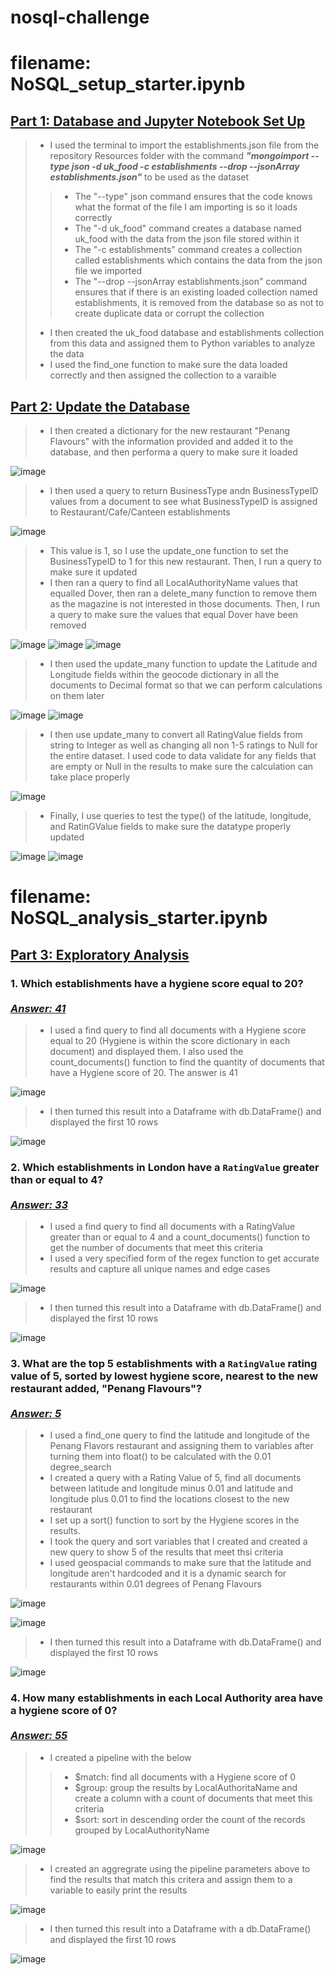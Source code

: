 # nosql-challenge
# filename: NoSQL_setup_starter.ipynb
## <ins>Part 1: Database and Jupyter Notebook Set Up</ins></br>
> - I used the terminal to import the establishments.json file from the repository Resources folder with the command ***"mongoimport --type json -d uk_food -c establishments --drop --jsonArray establishments.json"*** to be used as the dataset<br>
> > - The "--type" json command ensures that the code knows what the format of the file I am importing is so it loads correctly<br>
> > - The "-d uk_food" command creates a database named uk_food with the data from the json file stored within it<br>
> > - The "-c establishments" command creates a collection called establishments which contains the data from the json file we imported<br>
> > - The "--drop --jsonArray establishments.json" command ensures that if there is an existing loaded collection named establishments, it is removed from the database so as not to create duplicate data or corrupt the collection<br>
> - I then created the uk_food database and establishments collection from this data and assigned them to Python variables to analyze the data
> - I used the find_one function to make sure the data loaded correctly and then assigned the collection to a varaible<br>

## <ins>Part 2: Update the Database</ins>
> - I then created a dictionary for the new restaurant "Penang Flavours" with the information provided and added it to the database, and then performa a query to make sure it loaded

  ![image](https://github.com/user-attachments/assets/b32e6402-a508-492d-a765-e4bb72143af4)

> - I then used a query to return BusinessType andn BusinessTypeID values from a document to see what BusinessTypeID is assigned to Restaurant/Cafe/Canteen establishments

  ![image](https://github.com/user-attachments/assets/cc07ca6d-7b8f-4e85-8e0c-6b7c92b8465f)

> - This value is 1, so I use the update_one function to set the BusinessTypeID to 1 for this new restaurant.  Then, I run a query to make sure it updated
> - I then ran a query to find all LocalAuthorityName values that equalled Dover, then ran a delete_many function to remove them as the magazine is not interested in those documents.  Then, I run a query to make sure the values that equal Dover have been removed

  ![image](https://github.com/user-attachments/assets/5d1adf71-e1a0-4689-97b8-e0500dacb854)
  ![image](https://github.com/user-attachments/assets/6488344a-ebb8-450f-8f5d-116d9441c0c3)
  ![image](https://github.com/user-attachments/assets/e1851ad2-4e31-40b1-a42d-1073fec0b2b9)

> - I then used the update_many function to update the Latitude and Longitude fields within the geocode dictionary in all the documents to Decimal format so that we can perform calculations on them later

  ![image](https://github.com/user-attachments/assets/f7030f68-cd26-48d5-b876-32e2a195b5d9)
  ![image](https://github.com/user-attachments/assets/8bbbb322-14d5-4456-9ed1-19f9b2cc0ac7)
  
> - I then use update_many to convert all RatingValue fields from string to Integer as well as changing all non 1-5 ratings to Null for the entire dataset.  I used code to data validate for any fields that are empty or Null in the results to make sure the calculation can take place properly

  ![image](https://github.com/user-attachments/assets/a2ec6b42-ee13-400f-8785-6e2f72e2f928)


> - Finally, I use queries to test the type() of the latitude, longitude, and RatinGValue fields to make sure the datatype properly updated

  ![image](https://github.com/user-attachments/assets/12665398-8c14-4200-b302-3c7570545de3)
  ![image](https://github.com/user-attachments/assets/ab9b4095-8436-4a82-96da-4d3789a908fd)

# filename: NoSQL_analysis_starter.ipynb

## <ins>Part 3: Exploratory Analysis</ins>
### 1. Which establishments have a hygiene score equal to 20?</br></br><ins><strong>***Answer: 41***</ins></strong>
> - I used a find query to find all documents with a Hygiene score equal to 20 (Hygiene is within the score dictionary in each document) and displayed them.  I also used the count_documents() function to find the quantity of documents that have a Hygiene score of 20.  The answer is 41

  ![image](https://github.com/user-attachments/assets/54562155-0791-4864-8167-0f882e53cc4a)

> - I then turned this result into a Dataframe with db.DataFrame() and displayed the first 10 rows

  ![image](https://github.com/user-attachments/assets/de3039c6-7e53-4e3a-9e35-d419f57e7cbd)

### 2. Which establishments in London have a `RatingValue` greater than or equal to 4?</br></br> <ins><strong>*Answer: 33*</ins></strong>
> - I used a find query to find all documents with a RatingValue greater than or equal to 4 and a count_documents() function to get the number of documents that meet this criteria
> - I used a very specified form of the regex function to get accurate results and capture all unique names and edge cases

  ![image](https://github.com/user-attachments/assets/3e90de0a-aaaf-46f9-8301-0ec59e341449)

> - I then turned this result into a Dataframe with db.DataFrame() and displayed the first 10 rows

  ![image](https://github.com/user-attachments/assets/9080bf69-f1c5-4f5d-9fd1-c83a25536c78)

### 3. What are the top 5 establishments with a `RatingValue` rating value of 5, sorted by lowest hygiene score, nearest to the new restaurant added, "Penang Flavours"?</br></br> <ins><strong>*Answer: 5*</ins></strong>

> - I used a find_one query to find the latitude and longitude of the Penang Flavors restaurant and assigning them to variables after turning them into float() to be calculated with the 0.01 degree_search
> - I created a query with a Rating Value of 5, find all documents between latitude and longitude minus 0.01 and latitude and longitude plus 0.01 to find the locations closest to the new restaurant
> - I set up a sort() function to sort by the Hygiene scores in the results.
> - I took the query and sort variables that I created and created a new query to show 5 of the results that meet thsi criteria
> - I used geospacial commands to make sure that the latitude and longitude aren't hardcoded and it is a dynamic search for restaurants within 0.01 degrees of Penang Flavours

  ![image](https://github.com/user-attachments/assets/98bef081-b34c-4dbf-ac82-1b38ec4bc53a)


  ![image](https://github.com/user-attachments/assets/852f67f7-ea0c-4086-b987-aa8d31c237fb)

> - I then turned this result into a Dataframe with db.DataFrame() and displayed the first 10 rows

  ![image](https://github.com/user-attachments/assets/a48b230b-16eb-449f-be4c-c089317ddb99)

### 4. How many establishments in each Local Authority area have a hygiene score of 0?</br></br> <ins><strong>*Answer: 55*</ins></strong>

> - I created a pipeline with the below
> > - $match: find all documents with a Hygiene score of 0
> > - $group: group the results by LocalAuthoritaName and create a column with a count of documents that meet this criteria
> > - $sort: sort in descending order the count of the records grouped by LocalAuthorityName

  ![image](https://github.com/user-attachments/assets/ecc8e744-396c-40c3-951c-131f2462880e)

> - I created an aggregrate using the pipeline parameters above to find the results that match this critera and assign them to a variable to easily print the results

  ![image](https://github.com/user-attachments/assets/49833535-b9a8-4399-b4c1-da368cf71ebf)

> - I then turned this result into a Dataframe with a db.DataFrame() and displayed the first 10 rows

  ![image](https://github.com/user-attachments/assets/4a9e0c57-5ac7-4c70-a3ce-179e724d7042)

